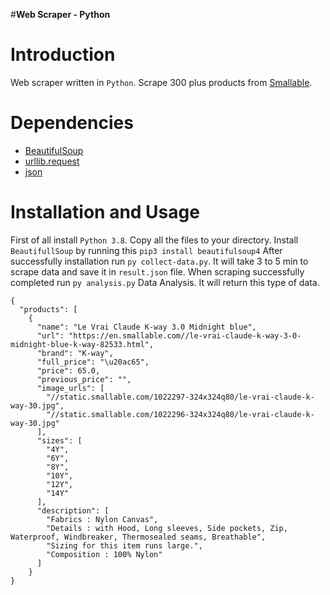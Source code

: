 #**Web Scraper - Python**

Introduction
===========

Web scraper written in `Python`. Scrape 300 plus products from [Smallable](https://en.smallable.com/fashion/teen).

Dependencies
============
* [BeautifulSoup](https://www.crummy.com/software/BeautifulSoup/bs4/doc/)
* [urllib.request](https://docs.python.org/3/library/urllib.request.html#module-urllib.request)
* [json](https://docs.python.org/3/library/json.html)

Installation and Usage
====================

First of all install `Python 3.8`. Copy all the files to your directory. Install `BeautifullSoup` by running this `pip3 install beautifulsoup4`
After successfully installation run `py collect-data.py`. It will take 3 to 5 min to scrape data and save it in `result.json` file.
When scraping successfully completed run `py analysis.py` Data Analysis. It will return this type of data.

```
{
  "products": [
    {
      "name": "Le Vrai Claude K-way 3.0 Midnight blue",
      "url": "https://en.smallable.com//le-vrai-claude-k-way-3-0-midnight-blue-k-way-82533.html",
      "brand": "K-way",
      "full_price": "\u20ac65",
      "price": 65.0,
      "previous_price": "",
      "image_urls": [
        "//static.smallable.com/1022297-324x324q80/le-vrai-claude-k-way-30.jpg",
        "//static.smallable.com/1022296-324x324q80/le-vrai-claude-k-way-30.jpg"
      ],
      "sizes": [
        "4Y",
        "6Y",
        "8Y",
        "10Y",
        "12Y",
        "14Y"
      ],
      "description": [
        "Fabrics : Nylon Canvas",
        "Details : with Hood, Long sleeves, Side pockets, Zip, Waterproof, Windbreaker, Thermosealed seams, Breathable",
        "Sizing for this item runs large.",
        "Composition : 100% Nylon"
      ]
    }
}
``` 